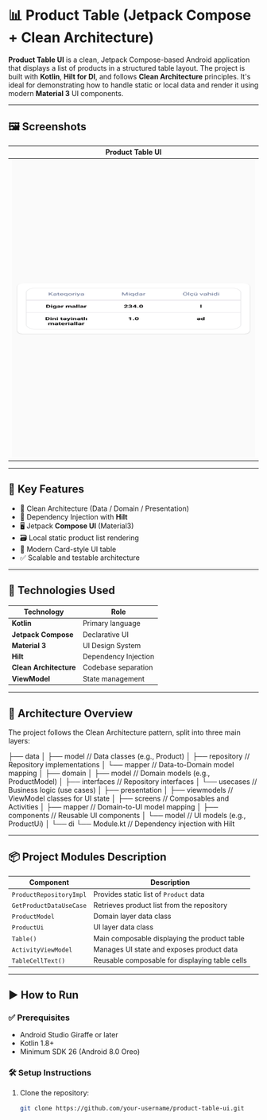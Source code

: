 # 📊 Product Table (Jetpack Compose + Clean Architecture)

**Product Table UI** is a clean, Jetpack Compose-based Android application that displays a list of products in a structured table layout. The project is built with **Kotlin**, **Hilt for DI**, and follows **Clean Architecture** principles. It's ideal for demonstrating how to handle static or local data and render it using modern **Material 3** UI components.

---

## 🖼️ Screenshots

| Product Table UI |
|------------------|
| <img src="Screenshot/Screenshot_20250724-201046.png" width="500" height="600" />|


---

## 🧩 Key Features

- 🧱 Clean Architecture (Data / Domain / Presentation)
- 💉 Dependency Injection with **Hilt**
- 🖥️ Jetpack **Compose UI** (Material3)
- 🗃️ Local static product list rendering
- 🎨 Modern Card-style UI table
- ✅ Scalable and testable architecture

---

## 🚀 Technologies Used

| Technology            | Role                               |
|------------------------|-------------------------------------|
| **Kotlin**             | Primary language                   |
| **Jetpack Compose**    | Declarative UI                     |
| **Material 3**         | UI Design System                   |
| **Hilt**               | Dependency Injection               |
| **Clean Architecture** | Codebase separation                |
| **ViewModel**          | State management                   |

---

## 🧠 Architecture Overview

The project follows the Clean Architecture pattern, split into three main layers:

├── data
│ ├── model // Data classes (e.g., Product)
│ ├── repository // Repository implementations
│ └── mapper // Data-to-Domain model mapping
│
├── domain
│ ├── model // Domain models (e.g., ProductModel)
│ ├── interfaces // Repository interfaces
│ └── usecases // Business logic (use cases)
│
├── presentation
│ ├── viewmodels // ViewModel classes for UI state
│ ├── screens // Composables and Activities
│ ├── mapper // Domain-to-UI model mapping
│ ├── components // Reusable UI components
│ └── model // UI models (e.g., ProductUi)
│
└── di
└── Module.kt // Dependency injection with Hilt  



---

## 📦 Project Modules Description

| Component                  | Description                                      |
|---------------------------|--------------------------------------------------|
| `ProductRepositoryImpl`    | Provides static list of `Product` data            |
| `GetProductDataUseCase`    | Retrieves product list from the repository        |
| `ProductModel`             | Domain layer data class                            |
| `ProductUi`                | UI layer data class                               |
| `Table()`                  | Main composable displaying the product table      |
| `ActivityViewModel`        | Manages UI state and exposes product data         |
| `TableCellText()`          | Reusable composable for displaying table cells    |

---

## ▶️ How to Run

### ✅ Prerequisites

- Android Studio Giraffe or later
- Kotlin 1.8+
- Minimum SDK 26 (Android 8.0 Oreo)

### 🛠️ Setup Instructions

1. Clone the repository:
   ```bash
   git clone https://github.com/your-username/product-table-ui.git
